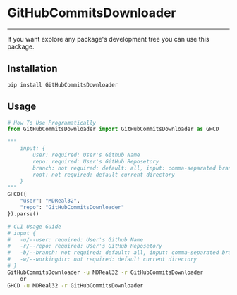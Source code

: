 # GitHubCommitsDownloader
----------

If you want explore any package's development tree you can use this package.

## Installation

```PIP
pip install GitHubCommitsDownloader
```

## Usage

```Python
# How To Use Programatically
from GitHubCommitsDownloader import GitHubCommitsDownloader as GHCD

"""
	input: {
		user: required: User's Github Name
		repo: required: User's GitHub Reposetory
		branch: not required: default: all, input: comma-separated branches list
		root: not required: default current directory
	}
"""
GHCD({
	"user": "MDReal32",
	"repo": "GitHubCommitsDownloader"
}).parse()
```

```Bash
# CLI Usage Guide
# input {
# 	-u/--user: required: User's Github Name
# 	-r/--repo: required: User's GitHub Reposetory
# 	-b/--branch: not required: default: all, input: comma-separated branches list
# 	-w/--workingdir: not required: default current directory
# }
GitHubCommitsDownloader -u MDReal32 -r GitHubCommitsDownloader
	or
GHCD -u MDReal32 -r GitHubCommitsDownloader
```